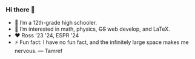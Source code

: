 ### Hi there 👋

- 🌱 I’m a 12th-grade high schooler.
- 👀 I’m interested in math, physics, ~~CS~~ web develop, and LaTeX.
- :heart: Ross '23 '24, ESPR '24
- ⚡ Fun fact: I have no fun fact, and the infinitely large space makes me nervous. &mdash; Tamref
